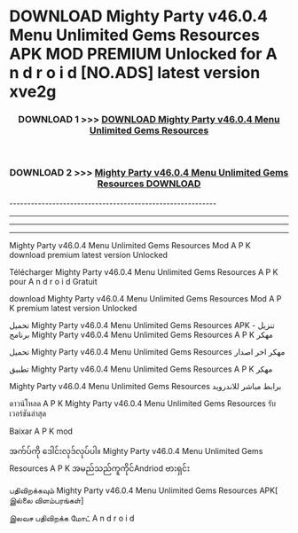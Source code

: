 # DOWNLOAD Mighty Party v46.0.4 Menu Unlimited Gems Resources  APK MOD PREMIUM Unlocked for A n d r o i d [NO.ADS] latest version xve2g 



<div align="center">

<h3>DOWNLOAD 1 >>> <a href="https://getmod2.web.app/?judul=Mighty Party v46.0.4 Menu Unlimited Gems Resources ">DOWNLOAD Mighty Party v46.0.4 Menu Unlimited Gems Resources </a></h3><br>

<h3>DOWNLOAD 2 >>> <a href="https://getmod2.web.app/?judul=Mighty Party v46.0.4 Menu Unlimited Gems Resources ">Mighty Party v46.0.4 Menu Unlimited Gems Resources  DOWNLOAD </a></h3>

</div>
----------------------------------------------------------

----------------------------------------------------------

----------------------------------------------------------

----------------------------------------------------------

Mighty Party v46.0.4 Menu Unlimited Gems Resources  Mod A P K download premium latest version Unlocked

Télécharger Mighty Party v46.0.4 Menu Unlimited Gems Resources  A P K pour A n d r o i d Gratuit

download Mighty Party v46.0.4 Menu Unlimited Gems Resources  Mod A P K premium latest version Unlocked

تحميل Mighty Party v46.0.4 Menu Unlimited Gems Resources  APK - تنزيل برنامج Mighty Party v46.0.4 Menu Unlimited Gems Resources  A P K مهكر

تحميل Mighty Party v46.0.4 Menu Unlimited Gems Resources  مهكر اخر اصدار

تطبيق Mighty Party v46.0.4 Menu Unlimited Gems Resources  A P K مهكر

Mighty Party v46.0.4 Menu Unlimited Gems Resources  برابط مباشر للاندرويد

ดาวน์โหลด A P K Mighty Party v46.0.4 Menu Unlimited Gems Resources  รับเวอร์ชันล่าสุด

Baixar A P K mod

အက်ပ်ကို ဒေါင်းလုဒ်လုပ်ပါ။ Mighty Party v46.0.4 Menu Unlimited Gems Resources  A P K အမည်သည်ကူကိုင်Andriod ဗားရှင်း

பதிவிறக்கவும் Mighty Party v46.0.4 Menu Unlimited Gems Resources  APK[ இல்லை விளம்பரங்கள்] 
 
இலவச பதிவிறக்க மோட் A n d r o i d



